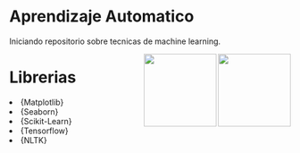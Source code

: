 # Aprendizaje Automatico

Iniciando repositorio sobre tecnicas de machine learning.


<p>
<a href="https://www.tensorflow.org/?hl=es-419" rel="nofollow"><img src="https://upload.wikimedia.org/wikipedia/commons/thumb/2/2d/Tensorflow_logo.svg/1915px-Tensorflow_logo.svg.png" align="right" width="130" style="max-width: 60%;"></a>
<a href="https://www.tensorflow.org/?hl=es-419" rel="nofollow"><img src="https://www.pngegg.com/es/png-eticj" align="right" width="130" style="max-width: 60%;"></a>
</p>


# Librerias

<ui>

<li>
{Matplotlib}
</li>

<li>
{Seaborn}
</li>

<li>
{Scikit-Learn}
</li>

<li>
{Tensorflow}
</li>

<li>
{NLTK}
</li>
